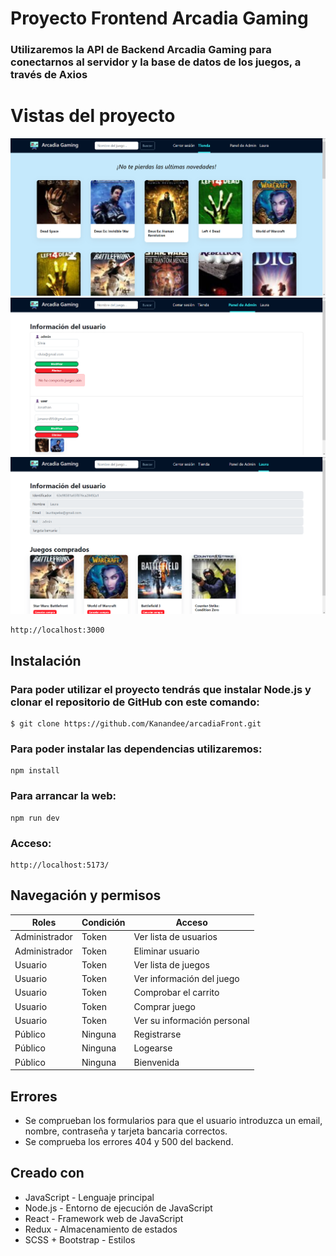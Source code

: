 # Proyecto Frontend Arcadia Gaming
<h3>Utilizaremos la API de Backend Arcadia Gaming para conectarnos al servidor y la base de datos de los juegos, a través de Axios </h3>

# Vistas del proyecto
![](/src/assets/paginaPrincipal.png)
![](/src/assets/panelAdmin.png)
![](/src/assets/profile.png)

```
http://localhost:3000
```

## Instalación
<h3>Para poder utilizar el proyecto tendrás que instalar Node.js y clonar el repositorio de GitHub con este comando:</h3>

```
$ git clone https://github.com/Kanandee/arcadiaFront.git
```



<h3>Para poder instalar las dependencias utilizaremos:</h3>

```
npm install
```
<h3>Para arrancar la web:</h3>

```
npm run dev
```
<h3>Acceso:</h3>

```
http://localhost:5173/
```

## Navegación y permisos
|Roles | Condición | Acceso
| ------------- | ------------- | ------------- 
| Administrador | Token | Ver lista de usuarios
| Administrador | Token | Eliminar usuario
| Usuario | Token | Ver lista de juegos
| Usuario | Token | Ver información del juego
| Usuario | Token | Comprobar el carrito
| Usuario | Token | Comprar juego
| Usuario | Token | Ver su información personal
| Público | Ninguna | Registrarse
| Público | Ninguna | Logearse
| Público | Ninguna | Bienvenida

## Errores
* Se comprueban los formularios para que el usuario introduzca un email, nombre, contraseña y tarjeta bancaria correctos.
* Se comprueba los errores 404 y 500 del backend.


## Creado con

* JavaScript - Lenguaje principal
* Node.js - Entorno de ejecución de JavaScript
* React - Framework web de JavaScript
* Redux - Almacenamiento de estados
* SCSS + Bootstrap - Estilos
